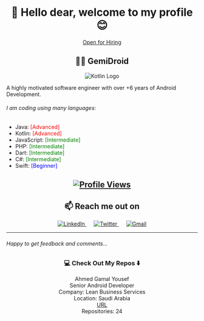 <h1 align="center">👋 Hello dear, welcome to my profile 😊</h1>
<p align="center">  <a href="https://www.linkedin.com/in/gemidroid/">Open for Hiring</a></p>
<h2 align="center">👨‍💻 GemiDroid</h2>
<p align="center">
  <img src="https://onlinecoursetutorials.com/wp-content/uploads/2022/02/What-is-Kotlin-and-its-advantages-and-disadvantages-of-Kotlin.png" alt="Kotlin Logo"/>
</p>
<h7>A highly motivated software engineer with over +6 years of Android Development.</h7>
<h6>I am coding using many languages:</h6>
<ul>
  <li>Java: <font color="red">[Advanced]</font></li>
  <li>Kotlin: <font color="red">[Advanced]</font></li>
  <li>JavaScript: <font color="green">[Intermediate]</font></li>
  <li>PHP: <font color="green">[Intermediate]</font></li>
  <li>Dart: <font color="green">[Intermediate]</font></li>
  <li>C#: <font color="green">[Intermediate]</font></li>
  <li>Swift: <font color="blue">[Beginner]</font></li>
</ul>
<h2 align="center">
  <a href="https://github.com/GemiDroid">
    <img src="https://komarev.com/ghpvc/?username=gemidroid&style=flat" alt="Profile Views"/>
  </a>
</h2>
<h2 align="center">📫 Reach me out on</h2>
<p align="center">
  <a target="_blank" href="http://bit.ly/3PFZ2cE">
    <img src="https://img.shields.io/badge/linkedin-%230077B5.svg?&style=for-the-badge&logo=linkedin&logoColor=white" alt="LinkedIn"/>
  </a>&nbsp;&nbsp;&nbsp;&nbsp;
  <a target="_blank" href="http://bit.ly/3NYOlRa">
    <img src="https://img.shields.io/badge/twitter-%231DA1F2.svg?&style=for-the-badge&logo=twitter&logoColor=white" alt="Twitter"/>
  </a>&nbsp;&nbsp;&nbsp;&nbsp;
  <a href="mailto:eng.ahmedgemi@gmail.com?subject=Hello%20GemiDroid,%20From%20Github">
    <img src="https://img.shields.io/badge/gmail-%23D14836.svg?&style=for-the-badge&logo=gmail&logoColor=white" alt="Gmail"/>
  </a>
</p>
<hr>
<h6>Happy to get feedback and comments...</h6>
<h3 align="center">💻 Check Out My Repos ⬇️</h3>
<p align="center">Ahmed Gamal Yousef<br>
Senior Android Developer<br>
Company: Lean Business Services<br>
Location: Saudi Arabia<br>
<a href="bit.ly/3JFXo6Y">URL</a><br>
Repositories: 24</p>
